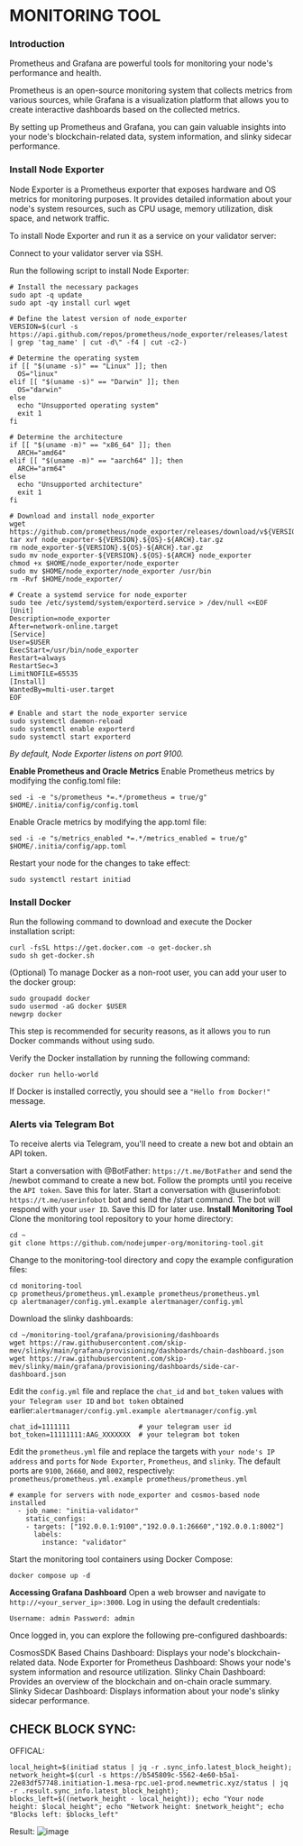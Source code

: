 # MONITORING TOOL

### Introduction
Prometheus and Grafana are powerful tools for monitoring your node's performance and health.

Prometheus is an open-source monitoring system that collects metrics from various sources, while Grafana is a visualization platform that allows you to create interactive dashboards based on the collected metrics.

By setting up Prometheus and Grafana, you can gain valuable insights into your node's blockchain-related data, system information, and slinky sidecar performance.

### Install Node Exporter
Node Exporter is a Prometheus exporter that exposes hardware and OS metrics for monitoring purposes. It provides detailed information about your node's system resources, such as CPU usage, memory utilization, disk space, and network traffic.

To install Node Exporter and run it as a service on your validator server:

Connect to your validator server via SSH.

Run the following script to install Node Exporter:
```
# Install the necessary packages
sudo apt -q update
sudo apt -qy install curl wget

# Define the latest version of node_exporter
VERSION=$(curl -s https://api.github.com/repos/prometheus/node_exporter/releases/latest | grep 'tag_name' | cut -d\" -f4 | cut -c2-)

# Determine the operating system
if [[ "$(uname -s)" == "Linux" ]]; then
  OS="linux"
elif [[ "$(uname -s)" == "Darwin" ]]; then
  OS="darwin"
else
  echo "Unsupported operating system"
  exit 1
fi

# Determine the architecture
if [[ "$(uname -m)" == "x86_64" ]]; then
  ARCH="amd64"
elif [[ "$(uname -m)" == "aarch64" ]]; then
  ARCH="arm64"
else
  echo "Unsupported architecture"
  exit 1
fi

# Download and install node_exporter
wget https://github.com/prometheus/node_exporter/releases/download/v${VERSION}/node_exporter-${VERSION}.${OS}-${ARCH}.tar.gz
tar xvf node_exporter-${VERSION}.${OS}-${ARCH}.tar.gz
rm node_exporter-${VERSION}.${OS}-${ARCH}.tar.gz
sudo mv node_exporter-${VERSION}.${OS}-${ARCH} node_exporter
chmod +x $HOME/node_exporter/node_exporter
sudo mv $HOME/node_exporter/node_exporter /usr/bin
rm -Rvf $HOME/node_exporter/

# Create a systemd service for node_exporter
sudo tee /etc/systemd/system/exporterd.service > /dev/null <<EOF
[Unit]
Description=node_exporter
After=network-online.target
[Service]
User=$USER
ExecStart=/usr/bin/node_exporter
Restart=always
RestartSec=3
LimitNOFILE=65535
[Install]
WantedBy=multi-user.target
EOF

# Enable and start the node_exporter service
sudo systemctl daemon-reload
sudo systemctl enable exporterd
sudo systemctl start exporterd
```
_By default, Node Exporter listens on port 9100._

**Enable Prometheus and Oracle Metrics**
Enable Prometheus metrics by modifying the config.toml file:
```
sed -i -e "s/prometheus *=.*/prometheus = true/g" $HOME/.initia/config/config.toml
```
Enable Oracle metrics by modifying the app.toml file:
```
sed -i -e "s/metrics_enabled *=.*/metrics_enabled = true/g" $HOME/.initia/config/app.toml
```
Restart your node for the changes to take effect:
```
sudo systemctl restart initiad
```
### Install Docker
Run the following command to download and execute the Docker installation script:
```
curl -fsSL https://get.docker.com -o get-docker.sh
sudo sh get-docker.sh
```
(Optional) To manage Docker as a non-root user, you can add your user to the docker group:
```
sudo groupadd docker
sudo usermod -aG docker $USER
newgrp docker
```
This step is recommended for security reasons, as it allows you to run Docker commands without using sudo.

Verify the Docker installation by running the following command:
```
docker run hello-world
```
If Docker is installed correctly, you should see a `"Hello from Docker!"` message.

### Alerts via Telegram Bot
To receive alerts via Telegram, you'll need to create a new bot and obtain an API token.

Start a conversation with @BotFather: `https://t.me/BotFather` and send the /newbot command to create a new bot. Follow the prompts until you receive the `API token`. Save this for later.
Start a conversation with @userinfobot: `https://t.me/userinfobot` bot and send the /start command. The bot will respond with your `user ID`. Save this ID for later use.
**Install Monitoring Tool**
Clone the monitoring tool repository to your home directory:
```
cd ~
git clone https://github.com/nodejumper-org/monitoring-tool.git
```
Change to the monitoring-tool directory and copy the example configuration files:
```
cd monitoring-tool
cp prometheus/prometheus.yml.example prometheus/prometheus.yml
cp alertmanager/config.yml.example alertmanager/config.yml
```
Download the slinky dashboards:
```
cd ~/monitoring-tool/grafana/provisioning/dashboards
wget https://raw.githubusercontent.com/skip-mev/slinky/main/grafana/provisioning/dashboards/chain-dashboard.json
wget https://raw.githubusercontent.com/skip-mev/slinky/main/grafana/provisioning/dashboards/side-car-dashboard.json
```
Edit the `config.yml` file and replace the `chat_id` and `bot_token` values with `your Telegram user ID` and `bot token` obtained earlier:`alertmanager/config.yml.example alertmanager/config.yml`
```
chat_id=1111111                 # your telegram user id
bot_token=11111111:AAG_XXXXXXX  # your telegram bot token
```
Edit the `prometheus.yml` file and replace the targets with `your node's IP address` and `ports` for `Node Exporter`, `Prometheus`, and `slinky`. The default ports are `9100`, `26660`, and `8002`, respectively: `prometheus/prometheus.yml.example prometheus/prometheus.yml`
```
# example for servers with node_exporter and cosmos-based node installed
  - job_name: "initia-validator"
    static_configs:
    - targets: ["192.0.0.1:9100","192.0.0.1:26660","192.0.0.1:8002"]
      labels:
        instance: "validator"
```
Start the monitoring tool containers using Docker Compose:
```
docker compose up -d
```
**Accessing Grafana Dashboard**
Open a web browser and navigate to `http://<your_server_ip>:3000`. Log in using the default credentials:

`Username: admin Password: admin`

Once logged in, you can explore the following pre-configured dashboards:

CosmosSDK Based Chains Dashboard: Displays your node's blockchain-related data.
Node Exporter for Prometheus Dashboard: Shows your node's system information and resource utilization.
Slinky Chain Dashboard: Provides an overview of the blockchain and on-chain oracle summary.
Slinky Sidecar Dashboard: Displays information about your node's slinky sidecar performance.








## CHECK BLOCK SYNC:
OFFICAL:

```
local_height=$(initiad status | jq -r .sync_info.latest_block_height); network_height=$(curl -s https://b545809c-5562-4e60-b5a1-22e83df57748.initiation-1.mesa-rpc.ue1-prod.newmetric.xyz/status | jq -r .result.sync_info.latest_block_height); blocks_left=$((network_height - local_height)); echo "Your node height: $local_height"; echo "Network height: $network_height"; echo "Blocks left: $blocks_left"
```
Result:
![image](https://github.com/CzCryptoman/BLOCKCHAIN/assets/153280466/f1cada61-2753-4e85-b320-4896e3f25101)
